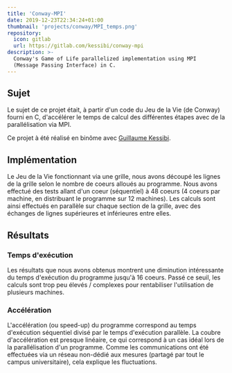 ```yaml
---
title: 'Conway-MPI'
date: 2019-12-23T22:34:24+01:00
thumbnail: 'projects/conway/MPI_temps.png'
repository:
  icon: gitlab
  url: https://gitlab.com/kessibi/conway-mpi
description: >-
  Conway's Game of Life parallelized implementation using MPI 
  (Message Passing Interface) in C.
---
```


## Sujet

Le sujet de ce projet était, à partir d'un code du Jeu de la Vie (de Conway) fourni en C, d'accélérer le temps de calcul des différentes étapes avec de la parallélisation via MPI.

Ce projet à été réalisé en binôme avec [Guillaume Kessibi](https://kessibi.fr).

## Implémentation

Le Jeu de la Vie fonctionnant via une grille, nous avons découpé les lignes de la grille selon le nombre de coeurs alloués au programme. Nous avons effectué des tests allant d'un coeur (séquentiel) à 48 coeurs (4 coeurs par machine, en distribuant le programme sur 12 machines). Les calculs sont ainsi effectués en parallèle sur chaque section de la grille, avec des échanges de lignes supérieures et inférieures entre elles.

## Résultats

### Temps d'exécution

Les résultats que nous avons obtenus montrent une diminution intéressante du temps
d'exécution du programme jusqu'à 16 coeurs.
Passé ce seuil, les calculs sont trop peu élevés / complexes pour rentabiliser l'utilisation de plusieurs machines.

<ContentImage
path="/images/projects/conway/MPI_temps.png"
provider="netlify"
alt="temps"
caption="Temps d'exécution du programme"> </ContentImage>

### Accélération

L'accélération (ou speed-up) du programme correspond au temps d'exécution séquentiel divisé par le temps d'exécution parallèle.
La coubre d'accélération est presque linéaire, ce qui correspond à un cas idéal lors de la parallélisation d'un programme.
Comme les communications ont été effectuées via un réseau non-dédié aux mesures (partagé par tout le campus universitaire), cela explique les fluctuations.

<ContentImage
path="/images/projects/conway/MPI_speedup.png"
provider="netlify"
alt="speedup"
caption="Accélération du programme"> </ContentImage>
